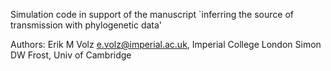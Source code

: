 Simulation code in support of the manuscript `inferring the source of transmission with phylogenetic data'

Authors:  Erik M Volz e.volz@imperial.ac.uk, Imperial College London
Simon DW Frost, Univ of Cambridge